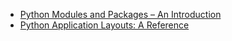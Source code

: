  - [Python Modules and Packages – An Introduction](https://realpython.com/python-modules-packages/)
 - [Python Application Layouts: A Reference](https://realpython.com/python-application-layouts/)
